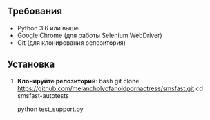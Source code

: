 ## Требования
- Python 3.6 или выше
- Google Chrome (для работы Selenium WebDriver)
- Git (для клонирования репозитория)

## Установка

1. **Клонируйте репозиторий**:
   bash
   git clone https://github.com/melancholyofanoldpornactress/smsfast.git
   cd smsfast-autotests

   python test_support.py